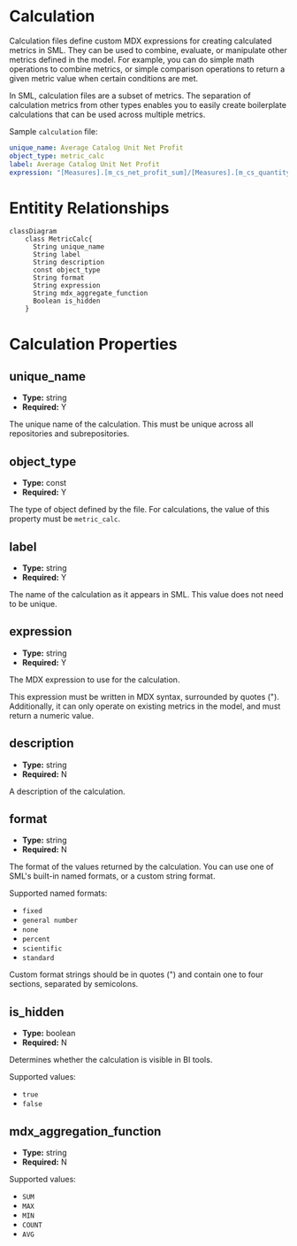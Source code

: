 # Calculation

Calculation files define custom MDX expressions for creating calculated
metrics in SML. They can be used to combine, evaluate, or manipulate
other metrics defined in the model. For example, you can do simple math
operations to combine metrics, or simple comparison operations to return
a given metric value when certain conditions are met.

In SML, calculation files are a subset of metrics. The separation of
calculation metrics from other types enables you to easily create
boilerplate calculations that can be used across multiple metrics.

Sample `calculation` file:

```yaml
unique_name: Average Catalog Unit Net Profit
object_type: metric_calc
label: Average Catalog Unit Net Profit
expression: "[Measures].[m_cs_net_profit_sum]/[Measures].[m_cs_quantity_sum]"
```

# Entitity Relationships

```mermaid
classDiagram
    class MetricCalc{
      String unique_name
      String label
      String description
      const object_type
      String format
      String expression
      String mdx_aggregate_function
      Boolean is_hidden
    }
```

# Calculation Properties

## unique_name

- **Type:** string
- **Required:** Y

The unique name of the calculation. This must be unique across all
repositories and subrepositories.

## object_type

- **Type:** const
- **Required:** Y

The type of object defined by the file. For calculations, the value of
this property must be `metric_calc`.

## label

- **Type:** string
- **Required:** Y

The name of the calculation as it appears in SML. This value does
not need to be unique.

## expression

- **Type:** string
- **Required:** Y

The MDX expression to use for the calculation.

This expression must be written in MDX syntax, surrounded by quotes (").
Additionally, it can only operate on existing metrics in the model, and
must return a numeric value.

## description

- **Type:** string
- **Required:** N

A description of the calculation.

## format

- **Type:** string
- **Required:** N

The format of the values returned by the calculation. You can use one of
SML's built-in named formats, or a custom string format.

Supported named formats:

- `fixed`
- `general number`
- `none`
- `percent`
- `scientific`
- `standard`

Custom format strings should be in quotes (") and contain one to four
sections, separated by semicolons.

## is_hidden

- **Type:** boolean
- **Required:** N

Determines whether the calculation is visible in BI tools.

Supported values:

- `true`
- `false`

## mdx_aggregation_function

- **Type:** string
- **Required:** N

Supported values:

- `SUM`
- `MAX`
- `MIN`
- `COUNT`
- `AVG`
